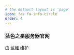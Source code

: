 ```yaml
---
# the default layout is 'page'
icon: fas fa-info-circle
order: 4
---
```


### 蓝色之星服务器官网

由 [蓝稚](https://www.lanzhi.me) 维护
